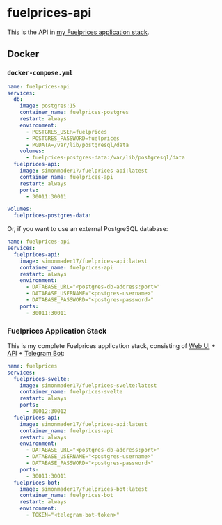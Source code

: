 # fuelprices-api

This is the API in [my Fuelprices application stack](https://github.com/simonmader17/fuelprices-svelte?tab=readme-ov-file#description).

## Docker

### `docker-compose.yml`

```yaml
name: fuelprices-api
services:
  db:
    image: postgres:15
    container_name: fuelprices-postgres
    restart: always
    environment:
      - POSTGRES_USER=fuelprices
      - POSTGRES_PASSWORD=fuelprices
      - PGDATA=/var/lib/postgresql/data
    volumes:
      - fuelprices-postgres-data:/var/lib/postgresql/data
  fuelprices-api:
    image: simonmader17/fuelprices-api:latest
    container_name: fuelprices-api
    restart: always
    ports:
      - 30011:30011

volumes:
  fuelprices-postgres-data:
```

Or, if you want to use an external PostgreSQL database:

```yaml
name: fuelprices-api
services:
  fuelprices-api:
    image: simonmader17/fuelprices-api:latest
    container_name: fuelprices-api
    restart: always
    environment:
      - DATABASE_URL="<postgres-db-address:port>"
      - DATABASE_USERNAME="<postgres-username>"
      - DATABASE_PASSWORD="<postgres-password>"
    ports:
      - 30011:30011
```

### Fuelprices Application Stack

This is my complete Fuelprices application stack, consisting of [Web UI](https://github.com/simonmader17/fuelprices-svelte) + [API](https://github.com/simonmader17/fuelprices-api) + [Telegram Bot](https://github.com/simonmader17/fuelprices-bot):

```yaml
name: fuelprices
services:
  fuelprices-svelte:
    image: simonmader17/fuelprices-svelte:latest
    container_name: fuelprices-svelte
    restart: always
    ports:
      - 30012:30012
  fuelprices-api:
    image: simonmader17/fuelprices-api:latest
    container_name: fuelprices-api
    restart: always
    environment:
      - DATABASE_URL="<postgres-db-address:port>"
      - DATABASE_USERNAME="<postgres-username>"
      - DATABASE_PASSWORD="<postgres-password>"
    ports:
      - 30011:30011
  fuelprices-bot:
    image: simonmader17/fuelprices-bot:latest
    container_name: fuelprices-bot
    restart: always
    environment:
      - TOKEN="<telegram-bot-token>"
```

